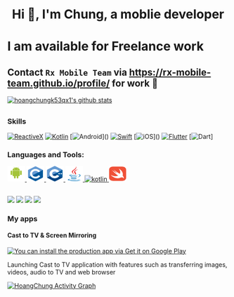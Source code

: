 <h1 align="center">Hi 👋, I'm Chung, a moblie developer </h1>

<h1 align="start">I am available for Freelance work </h1>

  ## Contact `Rx Mobile Team` via https://rx-mobile-team.github.io/profile/ for work 🤟

 [![hoangchungk53qx1's github stats](https://github-readme-stats.vercel.app/api?username=hoangchungk53qx1&show_icons=true&show_icons=true&theme=buefy&count_private=true&cache_seconds=1800&line_height=24)](https://github.com/hoangchungk53qx1)
  
##
  ### Skills

[![ReactiveX](https://img.shields.io/badge/reactiveX-%23E4405F.svg?&style=for-the-badge)]()
[![Kotlin](https://img.shields.io/badge/kotlin-%23FF5722.svg?&style=for-the-badge&logo=kotlin&logoColor=white)]()
[![Android](https://img.shields.io/badge/android-teal.svg?&style=for-the-badge&logo=android&logoColor=white")]()
[![Swift](https://img.shields.io/badge/swift-%23FFac45.svg?&style=for-the-badge&logo=swift&logoColor=white)]()
[![iOS](https://img.shields.io/badge/iOS-%23000000.svg?&style=for-the-badge&logo=ios&logoColor=white")]()
[![Flutter](https://img.shields.io/badge/flutter-%233498DB.svg?&style=for-the-badge&logo=flutter&logoColor=white)](https://github.com/hoangchungk53qx1)
[![Dart](https://img.shields.io/badge/dart-%231DA1F2.svg?&style=for-the-badge&logo=dart&logoColor=white)]

  <h3 align="left">Languages and Tools:</h3>
<p align="left"> <a href="https://developer.android.com" target="_blank" rel="noreferrer">  
  <img src="https://raw.githubusercontent.com/devicons/devicon/master/icons/android/android-original-wordmark.svg" alt="android" width="40" height="35"/> </a> <a href="https://www.cprogramming.com/" target="_blank" rel="noreferrer"> 
  <img src="https://raw.githubusercontent.com/devicons/devicon/master/icons/c/c-original.svg" alt="c" width="40" height="35"/> </a> <a href="https://www.w3schools.com/cpp/" target="_blank" rel="noreferrer"> 
  <img src="https://raw.githubusercontent.com/devicons/devicon/master/icons/cplusplus/cplusplus-original.svg" alt="cplusplus" width="40" height="35"/> </a> <a href="https://www.w3schools.com/cs/" target="_blank" rel="noreferrer"> 
  <img src="https://raw.githubusercontent.com/devicons/devicon/master/icons/java/java-original.svg" alt="java" width="40" height="35"/> </a> <a href="https://kotlinlang.org" target="_blank" rel="noreferrer"> 
  <img src="https://www.vectorlogo.zone/logos/kotlinlang/kotlinlang-icon.svg" alt="kotlin" width="40" height="35"/> </a> <a href="https://pugjs.org" target="_blank" rel="noreferrer"> 
  <img src="https://raw.githubusercontent.com/devicons/devicon/master/icons/swift/swift-original.svg" alt="swift" width="40" height="35"/> </a> </p>
  
  ##
 
<div> 
  <a href="https://www.facebook.com/hoangchungk53" target="_blank"><img src="https://img.shields.io/badge/-Facebook-%230077B5?style=for-the-badge&logo=facebook&logoColor=white" target="_blank"></a> 
  <a href="https://github.com/hoangchungk53qx1" target="_blank"><img src="https://img.shields.io/badge/Github-FF0000?style=for-the-badge&logo=github&logoColor=white" target="_blank"></a>
  <a href="https://www.instagram.com/hoangchungk53qx1/" target="_blank"><img src="https://img.shields.io/badge/-Instagram-%23E4405F?style=for-the-badge&logo=instagram&logoColor=white" target="_blank"></a>
  <a href = "mailto:hoangchungk53qx1@gmail.com"><img src="https://img.shields.io/badge/-Gmail-%23333?style=for-the-badge&logo=gmail&logoColor=white" target="_blank"></a>
   
  ### My apps
  
  #### Cast to TV & Screen Mirroring
  
  [<img src="https://play.google.com/intl/ja/badges/static/images/badges/en_badge_web_generic.png" alt="You can install the production app via Get it on Google Play" width="256px">](https://play.google.com/store/apps/details?id=com.vn.streamingtv.castscreen)
  
  Launching Cast to TV application with features such as transferring images, videos, audio to TV and web browser
  

  <a href="https://github.com/hoangchungk531qx1"><img alt="HoangChung Activity Graph" src="https://github-readme-activity-graph.cyclic.app/graph?username=hoangchungk53qx1&bg_color=1F222E&color=F8D866&line=F85D7F&point=FFFFFF&hide_border=true" /></a>
  
